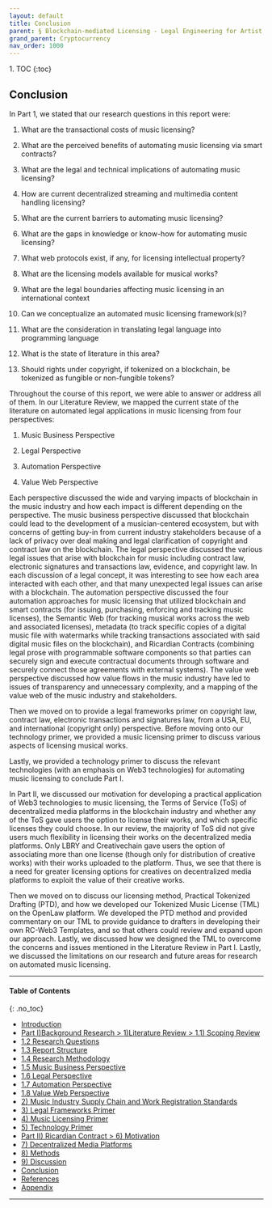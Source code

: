 ```yaml
---
layout: default
title: Conclusion 
parent: § Blockchain-mediated Licensing - Legal Engineering for Artist Empowerment  
grand_parent: Cryptocurrency 
nav_order: 1000 
---
```

<style>
.dont-break-out {
  /* These are technically the same, but use both */
  overflow-wrap: break-word;
  word-wrap: break-word;

  -ms-word-break: break-all;
  /* This is the dangerous one in WebKit, as it breaks things wherever */
  word-break: break-all;
  /* Instead use this non-standard one: */
  word-break: break-word;
}

.youtube-container {
    position: relative;
    width: 100%;
    height: 0;
    padding-bottom: 56.25%;
}
.youtube-video {
    position: absolute;
    top: 0;
    left: 0;
    width: 100%;
    height: 100%;
}

</style>

<div class="dont-break-out" markdown="1">
1. TOC
{:toc}

## Conclusion

In Part 1, we stated that our research questions in this report were:

1. What are the transactional costs of music licensing?

1. What are the perceived benefits of automating music licensing via smart contracts?

1. What are the legal and technical implications of automating music licensing?

1. How are current decentralized streaming and multimedia content handling licensing?

1. What are the current barriers to automating music licensing?

1. What are the gaps in knowledge or know-how for automating music licensing?

1. What web protocols exist, if any, for licensing intellectual property?

1. What are the licensing models available for musical works?

1. What are the legal boundaries affecting music licensing in an international context

1. Can we conceptualize an automated music licensing framework(s)?

1. What are the consideration in translating legal language into programming language

1. What is the state of literature in this area?

1. Should rights under copyright, if tokenized on a blockchain, be tokenized as fungible or non-fungible tokens?

Throughout the course of this report, we were able to answer or address all of them. In our Literature Review, we mapped the current state of the literature on automated legal applications in music licensing from four perspectives:

1. Music Business Perspective

1. Legal Perspective

1. Automation Perspective

1. Value Web Perspective

Each perspective discussed the wide and varying impacts of blockchain in the music industry and how each impact is different depending on the perspective. The music business perspective discussed that blockchain could lead to the development of a musician-centered ecosystem, but with concerns of getting buy-in from current industry stakeholders because of a lack of privacy over deal making and legal clarification of copyright and contract law on the blockchain. The legal perspective discussed the various legal issues that arise with blockchain for music including contract law, electronic signatures and transactions law, evidence, and copyright law. In each discussion of a legal concept, it was interesting to see how each area interacted with each other, and that many unexpected legal issues can arise with a blockchain. The automation perspective discussed the four automation approaches for music licensing that utilized blockchain and smart contracts (for issuing, purchasing, enforcing and tracking music licenses), the Semantic Web (for tracking musical works across the web and associated licenses), metadata (to track specific copies of a digital music file with watermarks while tracking transactions associated with said digital music files on the blockchain), and Ricardian Contracts (combining legal prose with programmable software components so that parties can securely sign and execute contractual documents through software and securely connect those agreements with external systems). The value web perspective discussed how value flows in the music industry have led to issues of transparency and unnecessary complexity, and a mapping of the value web of the music industry and stakeholders.

Then we moved on to provide a legal frameworks primer on copyright law, contract law, electronic transactions and signatures law, from a USA, EU, and international (copyright only) perspective. Before moving onto our technology primer, we provided a music licensing primer to discuss various aspects of licensing musical works.

Lastly, we provided a technology primer to discuss the relevant technologies (with an emphasis on Web3 technologies) for automating music licensing to conclude Part I.

In Part II, we discussed our motivation for developing a practical application of Web3 technologies to music licensing, the Terms of Service (ToS) of decentralized media platforms in the blockchain industry and whether any of the ToS gave users the option to license their works, and which specific licenses they could choose. In our review, the majority of ToS did not give users much  flexibility in licensing their works on the decentralized media platforms. Only LBRY and Creativechain gave users the option of associating more than one license (though only for distribution of creative works) with their works uploaded to the platform. Thus, we see that there is a need for greater licensing options for creatives on decentralized media platforms to exploit the value of their creative works.

Then we moved on to discuss our licensing method, Practical Tokenized Drafting (PTD), and how we developed our Tokenized Music License (TML) on the OpenLaw platform. We developed the PTD method and provided commentary on our TML to provide guidance to drafters in developing their own RC-Web3 Templates, and so that others could review and expand upon our approach. Lastly, we discussed how we designed the TML to overcome the concerns and issues mentioned in the Literature Review in Part I. Lastly, we discussed the limitations on our research and future areas for research on automated music licensing.

***

#### Table of Contents
{: .no_toc}

<ul><li> <a href="http://localhost:4000/docs/cryptocurrency/blockchain-mediated-licensing-1/">Introduction</a></li><li> <a href="http://localhost:4000/docs/cryptocurrency/blockchain-mediated-licensing-2/">Part I)Background Research &gt; 1)Literature Review &gt; 1.1) Scoping Review</a></li><li> <a href="http://localhost:4000/docs/cryptocurrency/blockchain-mediated-licensing-3/">1.2 Research Questions</a></li><li> <a href="http://localhost:4000/docs/cryptocurrency/blockchain-mediated-licensing-4/">1.3 Report Structure</a></li><li> <a href="http://localhost:4000/docs/cryptocurrency/blockchain-mediated-licensing-5/">1.4 Research Methodology</a></li><li> <a href="http://localhost:4000/docs/cryptocurrency/blockchain-mediated-licensing-6/">1.5 Music Business Perspective</a></li><li> <a href="http://localhost:4000/docs/cryptocurrency/blockchain-mediated-licensing-7/">1.6 Legal Perspective</a></li><li> <a href="http://localhost:4000/docs/cryptocurrency/blockchain-mediated-licensing-8/">1.7 Automation Perspective</a></li><li> <a href="http://localhost:4000/docs/cryptocurrency/blockchain-mediated-licensing-9/">1.8 Value Web Perspective</a></li><li> <a href="http://localhost:4000/docs/cryptocurrency/blockchain-mediated-licensing-20/">2) Music Industry Supply Chain and Work Registration Standards</a></li><li> <a href="http://localhost:4000/docs/cryptocurrency/blockchain-mediated-licensing-30/">3) Legal Frameworks Primer</a></li><li> <a href="http://localhost:4000/docs/cryptocurrency/blockchain-mediated-licensing-40/">4) Music Licensing Primer</a></li><li> <a href="http://localhost:4000/docs/cryptocurrency/blockchain-mediated-licensing-50/">5) Technology Primer</a></li><li> <a href="http://localhost:4000/docs/cryptocurrency/blockchain-mediated-licensing-60/">Part II) Ricardian Contract &gt; 6) Motivation</a></li><li> <a href="http://localhost:4000/docs/cryptocurrency/blockchain-mediated-licensing-70/">7) Decentralized Media Platforms</a></li><li> <a href="http://localhost:4000/docs/cryptocurrency/blockchain-mediated-licensing-80/">8) Methods</a></li><li> <a href="http://localhost:4000/docs/cryptocurrency/blockchain-mediated-licensing-90/">9) Discussion</a></li><li> <a href="http://localhost:4000/docs/cryptocurrency/blockchain-mediated-licensing-100/">Conclusion</a></li><li> <a href="http://localhost:4000/docs/cryptocurrency/blockchain-mediated-licensing-110/">References</a></li><li> <a href="http://localhost:4000/docs/cryptocurrency/blockchain-mediated-licensing-120/">Appendix</a></li></ul>

***

</div>
